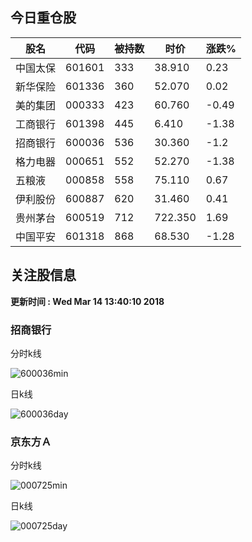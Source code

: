 
## 今日重仓股 

|股名|代码|被持数|时价|涨跌%|
|---|---|---|---|---|
|中国太保|601601|333|38.910|0.23|
|新华保险|601336|360|52.070|0.02|
|美的集团|000333|423|60.760|-0.49|
|工商银行|601398|445|6.410|-1.38|
|招商银行|600036|536|30.360|-1.2|
|格力电器|000651|552|52.270|-1.38|
|五粮液|000858|558|75.110|0.67|
|伊利股份|600887|620|31.460|0.41|
|贵州茅台|600519|712|722.350|1.69|
|中国平安|601318|868|68.530|-1.28|

## 关注股信息
**更新时间 : Wed Mar 14 13:40:10 2018**
### 招商银行 
分时k线

![600036min](http://image.sinajs.cn/newchart/min/n/sh600036.gif)

日k线

![600036day](http://image.sinajs.cn/newchart/daily/n/sh600036.gif)

### 京东方Ａ 
分时k线

![000725min](http://image.sinajs.cn/newchart/min/n/sz000725.gif)

日k线

![000725day](http://image.sinajs.cn/newchart/daily/n/sz000725.gif)

